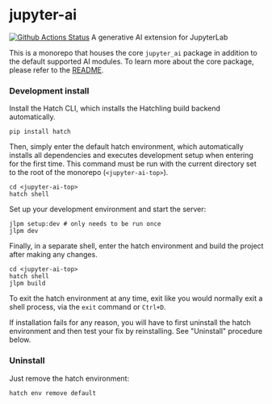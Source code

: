 # jupyter-ai

[![Github Actions Status](https://github.com/jupyterlab/jupyter_ai/workflows/Build/badge.svg)](https://github.com/jupyterlab/jupyter_ai/actions/workflows/build.yml)
A generative AI extension for JupyterLab

This is a monorepo that houses the core `jupyter_ai` package in addition to the
default supported AI modules. To learn more about the core package, please refer
to the [README](packages/jupyter-ai/README.md).

### Development install

Install the Hatch CLI, which installs the Hatchling build backend automatically.

```
pip install hatch
```

Then, simply enter the default hatch environment, which automatically installs
all dependencies and executes development setup when entering for the first
time. This command must be run with the current directory set to the root of the
monorepo (`<jupyter-ai-top>`).

```
cd <jupyter-ai-top>
hatch shell
```

Set up your development environment and start the server:

```
jlpm setup:dev # only needs to be run once
jlpm dev
```

Finally, in a separate shell, enter the hatch environment and build the project
after making any changes.

```
cd <jupyter-ai-top>
hatch shell
jlpm build
```

To exit the hatch environment at any time, exit like you would normally exit a
shell process, via the `exit` command or `Ctrl+D`.

If installation fails for any reason, you will have to first uninstall the hatch
environment and then test your fix by reinstalling. See "Uninstall" procedure
below.

### Uninstall

Just remove the hatch environment:

```
hatch env remove default
```
